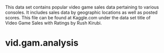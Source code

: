 This data set contains popular video game sales data pertaining to various consoles. It includes sales data by geographic locations as well as posted scores. This file can be found at Kaggle.com under the data set title of Video Game Sales with Ratings by Rush Kirubi. 


# vid.gam.analysis
